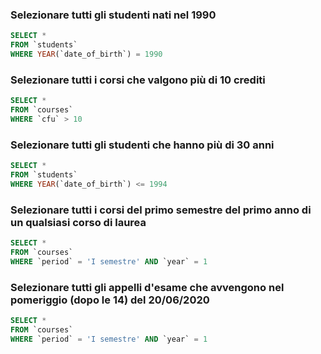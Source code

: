 ### Selezionare tutti gli studenti nati nel 1990 

```SQL
SELECT *
FROM `students`
WHERE YEAR(`date_of_birth`) = 1990
```
### Selezionare tutti i corsi che valgono più di 10 crediti 

```SQL
SELECT *
FROM `courses`
WHERE `cfu` > 10
```

### Selezionare tutti gli studenti che hanno più di 30 anni

```SQL
SELECT *
FROM `students`
WHERE YEAR(`date_of_birth`) <= 1994
```

### Selezionare tutti i corsi del primo semestre del primo anno di un qualsiasi corso di laurea

```SQL
SELECT *
FROM `courses`
WHERE `period` = 'I semestre' AND `year` = 1
```

### Selezionare tutti gli appelli d'esame che avvengono nel pomeriggio (dopo le 14) del 20/06/2020

```SQL
SELECT *
FROM `courses`
WHERE `period` = 'I semestre' AND `year` = 1
```